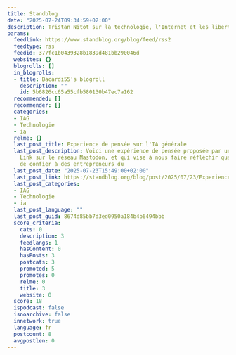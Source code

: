 ```yaml
---
title: Standblog
date: "2025-07-24T09:34:59+02:00"
description: Tristan Nitot sur la technologie, l'Internet et les libertés numériques
params:
  feedlink: https://www.standblog.org/blog/feed/rss2
  feedtype: rss
  feedid: 377fc1b0439328b1839d481bb290046d
  websites: {}
  blogrolls: []
  in_blogrolls:
  - title: Bacardi55's blogroll
    description: ""
    id: 5b6826cc65a55cfb580130b47ec7a162
  recommended: []
  recommender: []
  categories:
  - IAG
  - Technologie
  - ia
  relme: {}
  last_post_title: Experience de pensée sur l'IA générale
  last_post_description: Voici une expérience de pensée proposée par un certain Johannes
    Link sur le réseau Mastodon, et qui vise à nous faire réfléchir quant à la pertinence
    de confier à des entrepreneurs du
  last_post_date: "2025-07-23T15:49:00+02:00"
  last_post_link: https://standblog.org/blog/post/2025/07/23/Experience-de-pensee-sur-l-IA-generale
  last_post_categories:
  - IAG
  - Technologie
  - ia
  last_post_language: ""
  last_post_guid: 8674d85bb7d3ed0950a184b4b6494bbb
  score_criteria:
    cats: 0
    description: 3
    feedlangs: 1
    hasContent: 0
    hasPosts: 3
    postcats: 3
    promoted: 5
    promotes: 0
    relme: 0
    title: 3
    website: 0
  score: 18
  ispodcast: false
  isnoarchive: false
  innetwork: true
  language: fr
  postcount: 8
  avgpostlen: 0
---
```

